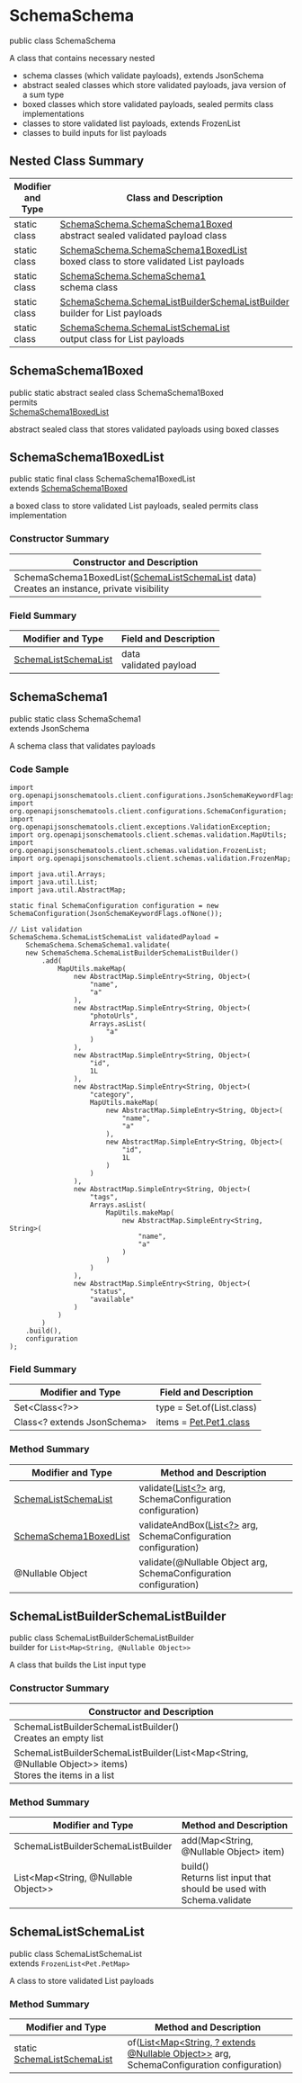 # SchemaSchema
public class SchemaSchema

A class that contains necessary nested
- schema classes (which validate payloads), extends JsonSchema
- abstract sealed classes which store validated payloads, java version of a sum type
- boxed classes which store validated payloads, sealed permits class implementations
- classes to store validated list payloads, extends FrozenList
- classes to build inputs for list payloads

## Nested Class Summary
| Modifier and Type | Class and Description |
| ----------------- | ---------------------- |
| static class | [SchemaSchema.SchemaSchema1Boxed](#schemaschema1boxed)<br> abstract sealed validated payload class |
| static class | [SchemaSchema.SchemaSchema1BoxedList](#schemaschema1boxedlist)<br> boxed class to store validated List payloads |
| static class | [SchemaSchema.SchemaSchema1](#schemaschema1)<br> schema class |
| static class | [SchemaSchema.SchemaListBuilderSchemaListBuilder](#schemalistbuilderschemalistbuilder)<br> builder for List payloads |
| static class | [SchemaSchema.SchemaListSchemaList](#schemalistschemalist)<br> output class for List payloads |

## SchemaSchema1Boxed
public static abstract sealed class SchemaSchema1Boxed<br>
permits<br>
[SchemaSchema1BoxedList](#schemaschema1boxedlist)

abstract sealed class that stores validated payloads using boxed classes

## SchemaSchema1BoxedList
public static final class SchemaSchema1BoxedList<br>
extends [SchemaSchema1Boxed](#schemaschema1boxed)

a boxed class to store validated List payloads, sealed permits class implementation

### Constructor Summary
| Constructor and Description |
| --------------------------- |
| SchemaSchema1BoxedList([SchemaListSchemaList](#schemalistschemalist) data)<br>Creates an instance, private visibility |

### Field Summary
| Modifier and Type | Field and Description |
| ----------------- | ---------------------- |
| [SchemaListSchemaList](#schemalistschemalist) | data<br>validated payload |

## SchemaSchema1
public static class SchemaSchema1<br>
extends JsonSchema

A schema class that validates payloads

### Code Sample
```
import org.openapijsonschematools.client.configurations.JsonSchemaKeywordFlags;
import org.openapijsonschematools.client.configurations.SchemaConfiguration;
import org.openapijsonschematools.client.exceptions.ValidationException;
import org.openapijsonschematools.client.schemas.validation.MapUtils;
import org.openapijsonschematools.client.schemas.validation.FrozenList;
import org.openapijsonschematools.client.schemas.validation.FrozenMap;

import java.util.Arrays;
import java.util.List;
import java.util.AbstractMap;

static final SchemaConfiguration configuration = new SchemaConfiguration(JsonSchemaKeywordFlags.ofNone());

// List validation
SchemaSchema.SchemaListSchemaList validatedPayload =
    SchemaSchema.SchemaSchema1.validate(
    new SchemaSchema.SchemaListBuilderSchemaListBuilder()
        .add(
            MapUtils.makeMap(
                new AbstractMap.SimpleEntry<String, Object>(
                    "name",
                    "a"
                ),
                new AbstractMap.SimpleEntry<String, Object>(
                    "photoUrls",
                    Arrays.asList(
                        "a"
                    )
                ),
                new AbstractMap.SimpleEntry<String, Object>(
                    "id",
                    1L
                ),
                new AbstractMap.SimpleEntry<String, Object>(
                    "category",
                    MapUtils.makeMap(
                        new AbstractMap.SimpleEntry<String, Object>(
                            "name",
                            "a"
                        ),
                        new AbstractMap.SimpleEntry<String, Object>(
                            "id",
                            1L
                        )
                    )
                ),
                new AbstractMap.SimpleEntry<String, Object>(
                    "tags",
                    Arrays.asList(
                        MapUtils.makeMap(
                            new AbstractMap.SimpleEntry<String, String>(
                                "name",
                                "a"
                            )
                        )
                    )
                ),
                new AbstractMap.SimpleEntry<String, Object>(
                    "status",
                    "available"
                )
            )
        )
    .build(),
    configuration
);
```

### Field Summary
| Modifier and Type | Field and Description |
| ----------------- | ---------------------- |
| Set<Class<?>> | type = Set.of(List.class) |
| Class<? extends JsonSchema> | items = [Pet.Pet1.class](../../../../../components/schemas/Pet.md#pet1) |

### Method Summary
| Modifier and Type | Method and Description |
| ----------------- | ---------------------- |
| [SchemaListSchemaList](#schemalistschemalist) | validate([List<?>](#schemalistbuilderschemalistbuilder) arg, SchemaConfiguration configuration) |
| [SchemaSchema1BoxedList](#schemaschema1boxedlist) | validateAndBox([List<?>](#schemalistbuilderschemalistbuilder) arg, SchemaConfiguration configuration) |
| @Nullable Object | validate(@Nullable Object arg, SchemaConfiguration configuration) |
## SchemaListBuilderSchemaListBuilder
public class SchemaListBuilderSchemaListBuilder<br>
builder for `List<Map<String, @Nullable Object>>`

A class that builds the List input type

### Constructor Summary
| Constructor and Description |
| --------------------------- |
| SchemaListBuilderSchemaListBuilder()<br>Creates an empty list |
| SchemaListBuilderSchemaListBuilder(List<Map<String, @Nullable Object>> items)<br>Stores the items in a list |

### Method Summary
| Modifier and Type | Method and Description |
| ----------------- | ---------------------- |
| SchemaListBuilderSchemaListBuilder | add(Map<String, @Nullable Object> item) |
| List<Map<String, @Nullable Object>> | build()<br>Returns list input that should be used with Schema.validate |

## SchemaListSchemaList
public class SchemaListSchemaList<br>
extends `FrozenList<Pet.PetMap>`

A class to store validated List payloads

### Method Summary
| Modifier and Type | Method and Description |
| ----------------- | ---------------------- |
| static [SchemaListSchemaList](#schemalistschemalist) | of([List<Map<String, ? extends @Nullable Object>>](#schemalistbuilderschemalistbuilder) arg, SchemaConfiguration configuration) |
